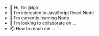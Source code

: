 - 👋 Hi, I’m @lgh
- 👀 I’m interested in JavaScript React Node 
- 🌱 I’m currently learning Node
- 💞️ I’m looking to collaborate on ...
- 📫 How to reach me ...

<!---
docterlei/docterlei is a ✨ special ✨ repository because its `README.md` (this file) appears on your GitHub profile.
You can click the Preview link to take a look at your changes.
--->
